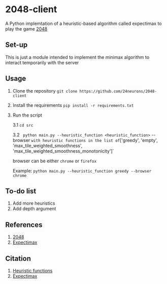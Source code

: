 # 2048-client

A Python implemtation of a heuristic-based algorithm called expectimax to play the game [2048](https://play2048.co/)


## Set-up

This is just a module intended to implement the minimax algorithm to interact temporarily with the server

## Usage 

1. Clone the repository 
` git clone https://github.com/24neurons/2048-client `

2. Install the requirements 
` pip install -r requirements.txt `
3. Run the script 
 
   3.1 `cd src`

   3.2 ` python main.py --heuristic_function <heuristic_function>` --browser <browser>`
   with heuristic functions in the list of
   `['greedy', 'empty', 'max_tile_weighted_smoothness', 'max_tile_weighted_smoothness_monotonicity']` 

   browser can be either `chrome` or `firefox`

   Example: 
   `python main.py --heuristic_function greedy --browser chrome`

## To-do list
1. Add more heuristics
2. Add depth argument

## References

1. [2048](https://play2048.co/)
2. [Expectimax](https://en.wikipedia.org/wiki/Expectimax)

## Citation

1. [Heuristic functions](https://theresamigler.files.wordpress.com/2020/03/2048.pdf)
2. [Expectimax](https://osf.io/xfdsr)
